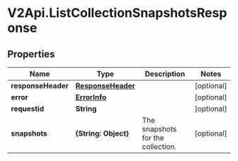 # V2Api.ListCollectionSnapshotsResponse

## Properties

Name | Type | Description | Notes
------------ | ------------- | ------------- | -------------
**responseHeader** | [**ResponseHeader**](ResponseHeader.md) |  | [optional] 
**error** | [**ErrorInfo**](ErrorInfo.md) |  | [optional] 
**requestid** | **String** |  | [optional] 
**snapshots** | **{String: Object}** | The snapshots for the collection. | [optional] 


